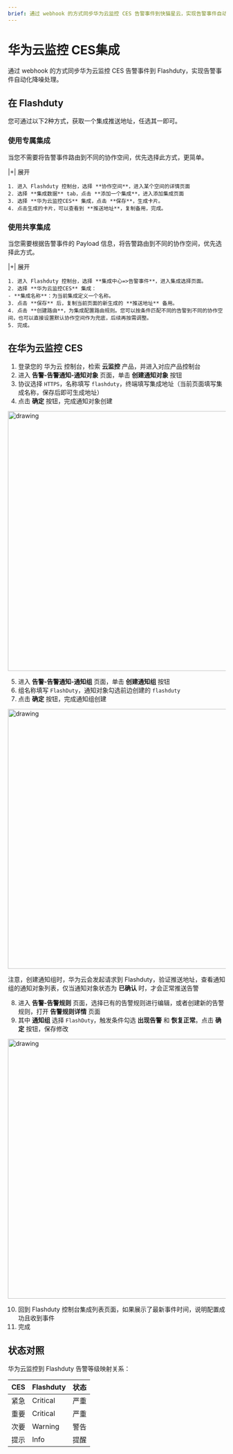 ```yaml
---
brief: 通过 webhook 的方式同步华为云监控 CES 告警事件到快猫星云，实现告警事件自动化降噪处理"
---
```


# 华为云监控 CES集成

通过 webhook 的方式同步华为云监控 CES 告警事件到 Flashduty，实现告警事件自动化降噪处理。

## 在 Flashduty
您可通过以下2种方式，获取一个集成推送地址，任选其一即可。

### 使用专属集成

当您不需要将告警事件路由到不同的协作空间，优先选择此方式，更简单。

|+| 展开

    1. 进入 Flashduty 控制台，选择 **协作空间**，进入某个空间的详情页面
    2. 选择 **集成数据** tab，点击 **添加一个集成**，进入添加集成页面
    3. 选择 **华为云监控CES** 集成，点击 **保存**，生成卡片。
    4. 点击生成的卡片，可以查看到 **推送地址**，复制备用，完成。

### 使用共享集成

当您需要根据告警事件的 Payload 信息，将告警路由到不同的协作空间，优先选择此方式。

|+| 展开

    1. 进入 Flashduty 控制台，选择 **集成中心=>告警事件**，进入集成选择页面。
    2. 选择 **华为云监控CES** 集成：
    - **集成名称**：为当前集成定义一个名称。
    3. 点击 **保存** 后，复制当前页面的新生成的 **推送地址** 备用。
    4. 点击 **创建路由**，为集成配置路由规则。您可以按条件匹配不同的告警到不同的协作空间，也可以直接设置默认协作空间作为兜底，后续再按需调整。
    5. 完成。

## 在华为云监控 CES

1. 登录您的 华为云 控制台，检索 __云监控__ 产品，并进入对应产品控制台
2. 进入 __告警-告警通知-通知对象__ 页面，单击 __创建通知对象__ 按钮
3. 协议选择 `HTTPS`，名称填写 `flashduty`，终端填写集成地址（当前页面填写集成名称，保存后即可生成地址）
4. 点击 __确定__ 按钮，完成通知对象创建

<img alt="drawing" width="600" src="https://fcdoc.github.io/img/zh/flashduty/mixin/alert_integration/huawei_ces/1.avif" />

5. 进入 __告警-告警通知-通知组__ 页面，单击 __创建通知组__ 按钮
6. 组名称填写 `FlashDuty`，通知对象勾选前边创建的 `flashduty`
7. 点击 __确定__ 按钮，完成通知组创建

<img alt="drawing" width="600" src="https://fcdoc.github.io/img/zh/flashduty/mixin/alert_integration/huawei_ces/2.avif" />

注意，创建通知组时，华为云会发起请求到 Flashduty，验证推送地址，查看通知组的通知对象列表，仅当通知对象状态为 __已确认__ 时，才会正常推送告警

8. 进入 __告警-告警规则__ 页面，选择已有的告警规则进行编辑，或者创建新的告警规则，打开 __告警规则详情__ 页面
9. 其中 __通知组__ 选择 `FlashDuty`，触发条件勾选 __出现告警__ 和 __恢复正常__。点击 __确定__ 按钮，保存修改

<img alt="drawing" width="600" src="https://fcdoc.github.io/img/zh/flashduty/mixin/alert_integration/huawei_ces/3.avif" />

10. 回到 Flashduty 控制台集成列表页面，如果展示了最新事件时间，说明配置成功且收到事件
11. 完成

## 状态对照

华为云监控到 Flashduty 告警等级映射关系：

| CES  |  Flashduty  | 状态 |
| ---- | -------- | ---- |
| 紧急 | Critical | 严重 |
| 重要 | Critical | 严重 |
| 次要 | Warning  | 警告 |
| 提示 | Info     | 提醒 |